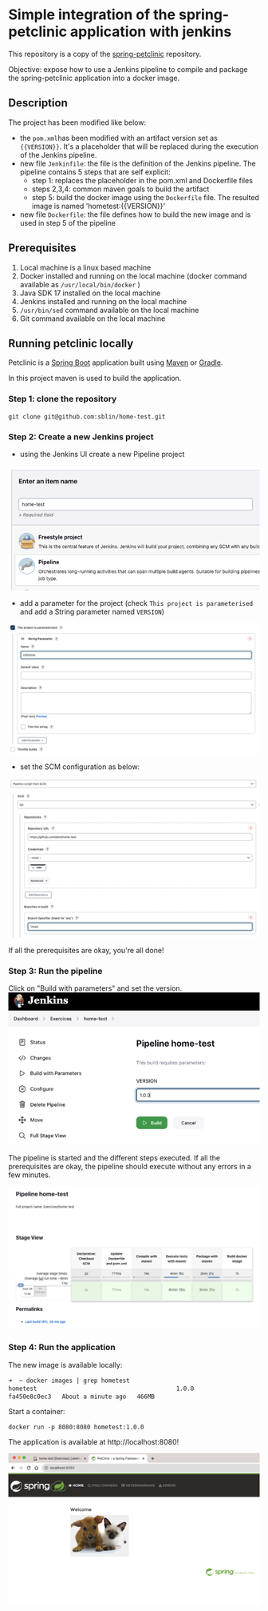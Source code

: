 
# Simple integration of the spring-petclinic application with jenkins

This repository is a copy of the [spring-petclinic](https://github.com/spring-projects/spring-petclinic) repository.
 
Objective: expose how to use a Jenkins pipeline to compile and package the spring-petclinic application into a docker image.

## Description
The project has been modified like below:
- the `pom.xml`has been modified with an artifact version set as `{{VERSION}}`. It's a placeholder that will be replaced during the execution of the Jenkins pipeline.
- new file `Jenkinfile`: the file is the definition of the Jenkins pipeline.
The pipeline contains 5 steps that are self explicit:
    - step 1: replaces the placeholder in the pom.xml and Dockerfile files
    - steps 2,3,4: common maven goals to build the artifact
    - step 5: build the docker image using the `Dockerfile` file. The resulted image is named 'hometest:{{VERSION}}' 
- new file `Dockerfile`: the file defines how to build the new image and is used in step 5 of the pipeline


## Prerequisites

1. Local machine is a linux based machine
2. Docker installed and running on the local machine (docker command available as `/usr/local/bin/docker` )
3. Java SDK 17 installed on the local machine
4. Jenkins installed and running on the local machine
5. `/usr/bin/sed` command available on the local machine
6. Git command available on the local machine


## Running petclinic locally
Petclinic is a [Spring Boot](https://spring.io/guides/gs/spring-boot) application built using [Maven](https://spring.io/guides/gs/maven/) or [Gradle](https://spring.io/guides/gs/gradle/). 

In this project maven is used to build the application.

### Step 1: clone the repository

```
git clone git@github.com:sblin/home-test.git
```


### Step 2: Create a new Jenkins project

- using the Jenkins UI create a new Pipeline project
<img src="images/configure1.png"/>

- add a parameter for the project (check `This project is parameterised` and add a String parameter named `VERSION`)
<img src="images/configure2.png"/>

- set the SCM configuration as below:
<img src="images/configure3.png"/>


If all the prerequisites are okay, you're all done!   

### Step 3: Run the pipeline

Click on "Build with parameters" and set the version.
<img src="images/configure4.png"/>

The pipeline is started and the different steps executed. If all the prerequisites are okay, the pipeline should execute without any errors in a few minutes.

<img src="images/pipeline-result.png"/>

### Step 4: Run the application

The new image is available locally:
```
➜  ~ docker images | grep hometest
hometest                                       1.0.0             fa450e8c0ec3   About a minute ago   466MB
```

Start a container:
```
docker run -p 8080:8080 hometest:1.0.0
```

The application is available at http://localhost:8080!

<img src="images/spring-petclinic.png"/>
